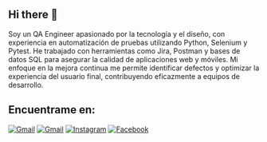 ## Hi there 👋

Soy un QA Engineer apasionado por la tecnología y el diseño, con experiencia en automatización de pruebas utilizando Python, Selenium y Pytest. He trabajado con herramientas como Jira, Postman y bases de datos SQL para asegurar la calidad de aplicaciones web y móviles. Mi enfoque en la mejora continua me permite identificar defectos y optimizar la experiencia del usuario final, contribuyendo eficazmente a equipos de desarrollo.

## Encuentrame en:
[![Gmail](https://img.shields.io/badge/Email-D14836?style=for-the-badge&logo=gmail&logoColor=white)](mailto:alejandroreyes.dig@gmail.com)
[![Gmail](https://img.shields.io/badge/LinkedIn-0077B5?style=for-the-badge&logo=linkedin&logoColor=white)](https://www.linkedin.com/in/alejandro-reyes-software-qa-engineer/)
[![Instagram](https://img.shields.io/badge/Instagram-E4405F?style=for-the-badge&logo=instagram&logoColor=white)](www.instagram.com)
[![Facebook](https://img.shields.io/badge/Facebook-1877F2?style=for-the-badge&logo=facebook&logoColor=white)]([www.instagram.com](https://www.facebook.com/alejandrrooo/))





<!--
**Alejandrrooo/Alejandrrooo** is a ✨ _special_ ✨ repository because its `README.md` (this file) appears on your GitHub profile.


Here are some ideas to get you started:

- 🔭 I’m currently working on ...
- 🌱 I’m currently learning ...
- 👯 I’m looking to collaborate on ...
- 🤔 I’m looking for help with ...
- 💬 Ask me about ...
- 📫 How to reach me: ...
- 😄 Pronouns: ...
- ⚡ Fun fact: ...
-->
